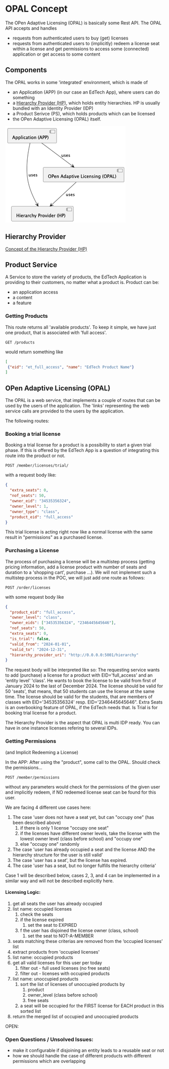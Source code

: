 
# OPAL Concept

The OPen Adaptive Licensing (OPAL) is basically some Rest API. The OPAL API accepts and handles

* requests from authenticated users to buy (get) licenses
* requests from authenticated users to (implicitly) redeem a
  license seat within a license and get permissions to access some (connected) application or get access to some content

## Components

The OPAL works in some 'integrated' environment, which is made of

* an Application (APP) (in our case an EdTech App), where users can do something
* a [Hierarchy Provider (HP)](hierarchy_provider_concept.md), which holds entity hierarchies.
  HP is usually bundled with an Identity Provider (IDP)
* a Product Serivce (PS), which holds products which can be licensed
* the OPen Adaptive Licensing (OPAL) itself.

![](diagrams/components.png)

## Hierarchy Provider

[Concept of the Hierarchy Provider (HP)](hierarchy_provider_concept.md)

## Product Service

A Service to store the variety of products, the EdTech Application is providing to their customers, no matter what a product is. Product can be:

- an application access
- a content
- a feature

### Getting Products
This route returns all 'available products'. To keep it simple, we have just one product, that is associated with
'full access'. 

```
GET /products
```
would return something like
```json
[
 {"eid": "et_full_access", "name": "EdTech Product Name"} 
]
```

## OPen Adaptive Licensing (OPAL)

The OPAL is a web service, that implements a couple of routes
that can be used by the users of the application. The 'links' representing
the web service calls are provided to the users by the application.

The following routes:

### Booking a trial license

Booking a trial license for a product is a possibility to start a given trial phase. If this is offered by the EdTech 
App is a question of integrating this route into the product or not.

```
POST /member/licenses/trial/
```
with a request body like:
```json
{
  "extra_seats": 0,
  "nof_seats": 50,
  "owner_eid": "34535356324",
  "owner_level": 1,
  "owner_type": "class",
  "product_eid": "full_access"
}
```
This trial license is acting right now like a normal license with the same result in "permissions" as a purchased license.

### Purchasing a License

The process of purchasing a license will be a multistep process (getting pricing information, add a license product
with number of seats and duration to a 'shopping cart', purchase ...). We will not implement such a multistep process
in the POC, we will just add one route as follows:
```
POST /order/licenses
```
with some request body like
```json
{
  "product_eid": "full_access",
  "owner_level": "class",
  "owner_eids": ["34535356324", "2346445645646"],
  "nof_seats": 50,
  "extra_seats": 0,
  "is_trial": false,
  "valid_from": "2024-01-01",
  "valid_to": "2024-12-31",
  "hierarchy_provider_uri": "http://0.0.0.0:5001/hierarchy"
}
```
The request body will be interpreted like so: The requesting service wants to add (purchase) a
license for a product with EID='full_access' and an 'entity level' 'class'. He wants to
book the license to be valid from first of January 2024 to the last of December 2024. The
license should be valid for 50 'seats', that means, that 50 students can use the license at the same time. 
The license should be valid for the students, that are members of classes with EID='34535356324' resp.
EID='2346445645646". Extra Seats is an overbooking feature of OPAL, if the EdTech needs that. Is Trial is for booking trial license for a product.

The Hierarchy Provider is the aspect that OPAL is multi IDP ready. You can have in one instance licenses refering to several IDPs.

### Getting Permissions
(and Implicit Redeeming a License)

In the APP:
After using the "product", some call to the OPAL. Should check the permissions...
```
POST /member/permissions
```
without any parameters would check for the permissions of the given user
and implicitly redeem, if NO redeemed license seat can be found for this user. 

We are facing 4 different use cases here:

1. The case 'user does not have a seat yet, but can "occupy one" (has been described above)
   1. if there is only 1 license "occupy one seat"
   2. if the licenses have different owner levels, take the license with the lowest owner level (class before school) and "occupy one"
   3. else "occupy one" randomly
2. The case 'user has already occupied a seat and the license AND the hierarchy structure for the user is still valid'
3. The case 'user has a seat', but the license has expired.
4. The case 'user has a seat, but no longer fulfills the hierarchy criteria'

Case 1 will be described below, cases 2, 3, and 4 can be implemented in a similar way and will not be 
described explicitly here.

#### Licensing Logic:
1. get all seats the user has already occupied 
2. list name: occupied licenses 
   1. check the seats 
   2. if the license expired 
      1. set the seat to EXPIRED 
   3. f the user has disjoined the license owner (class, school)
      1. set the seat to NOT-A-MEMBER 
3. seats matching these criterias are removed from the ‘occupied licenses’ list 
4. extract products from 'occupied licenses'
5. list name: occupied products
6. get all valid licenses for this user per today 
   1. filter out - full used licenses (no free seats)
   2. filter out - licenses with occupied products 
7. list name: unoccupied products 
   1. sort the list of licenses of unoccupied products by 
      1. product 
      2. owner_level (class before school)
      3. free seats 
   2. a seat will be occupied for the FIRST license for EACH product in this sorted list 
8. return the merged list of occupied and unoccupied products

OPEN: 
### Open Questions / Unsolved Issues:
- make it configurable if disjoining an entity leads to a reusable seat or not 
- how we should handle the case of different products with different permissions which are overlapping

